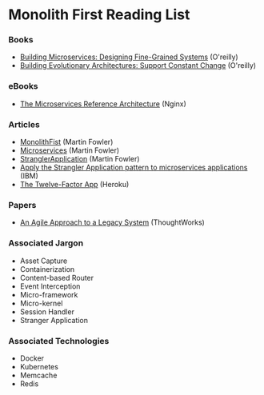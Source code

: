 # Monolith First Reading List

### Books
* [Building Microservices: Designing Fine-Grained Systems](https://www.amazon.com/Building-Microservices-Designing-Fine-Grained-Systems/dp/1491950358) (O'reilly)
* [Building Evolutionary Architectures: Support Constant Change](https://www.amazon.com/Building-Evolutionary-Architectures-Support-Constant/dp/1491986360/ref=pd_sim_14_5/144-4798982-4757056) (O'reilly)

### eBooks
* [The Microservices Reference Architecture](https://www.nginx.com/blog/microservices-reference-architecture-free-ebook-nginx/) (Nginx)

### Articles
* [MonolithFist](https://martinfowler.com/bliki/MonolithFirst.html) (Martin Fowler)
* [Microservices](https://martinfowler.com/articles/microservices.html) (Martin Fowler)
* [StranglerApplication](https://www.martinfowler.com/bliki/StranglerApplication.html) (Martin Fowler)
* [Apply the Strangler Application pattern to microservices applications](https://developer.ibm.com/articles/cl-strangler-application-pattern-microservices-apps-trs/) (IBM)
* [The Twelve-Factor App](https://12factor.net/) (Heroku)

### Papers
* [An Agile Approach to a Legacy System](http://cdn.pols.co.uk/papers/agile-approach-to-legacy-systems.pdf) (ThoughtWorks)

### Associated Jargon
* Asset Capture
* Containerization
* Content-based Router
* Event Interception
* Micro-framework
* Micro-kernel
* Session Handler
* Stranger Application

### Associated Technologies
* Docker
* Kubernetes
* Memcache
* Redis
